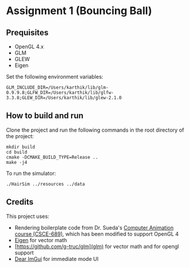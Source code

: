 # Assignment 1 (Bouncing Ball)

## Prequisites

- OpenGL 4.x
- GLM
- GLEW
- Eigen

Set the following environment variables:
```console
GLM_INCLUDE_DIR=/Users/karthik/lib/glm-0.9.9.8;GLFW_DIR=/Users/karthik/lib/glfw-3.3.8;GLEW_DIR=/Users/karthik/lib/glew-2.1.0
```

## How to build and run

Clone the project and run the following commands in the root directory of the project:

```console
mkdir build
cd build
cmake -DCMAKE_BUILD_TYPE=Release ..
make -j4
```

To run the simulator:

```console
./HairSim ../resources ../data
```

## Credits

This project uses:
- Rendering boilerplate code from Dr. Sueda's [Computer Animation course (CSCE-689)](https://people.engr.tamu.edu/sueda/courses/CSCE450/2023F/index.html), which has been modified to support OpenGL 4
- [Eigen](https://eigen.tuxfamily.org/index.php?title=Main_Page) for vector math
- [https://github.com/g-truc/glm](glm) for vector math and for opengl support
- [Dear ImGui](https://github.com/ocornut/imgui) for immediate mode UI
